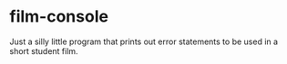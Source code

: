 # film-console
Just a silly little program that prints out error statements to be used in a short student film.
